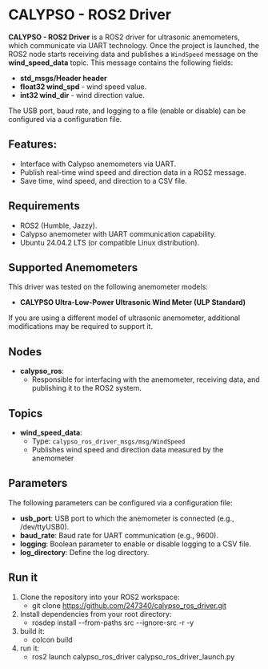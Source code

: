# CALYPSO - ROS2 Driver
**CALYPSO - ROS2 Driver** is a ROS2 driver for ultrasonic anemometers, which communicate via UART technology. 
Once the project is launched, the ROS2 node starts receiving data and publishes a `WindSpeed` message on the **wind_speed_data** topic. This message contains the following fields:
- **std_msgs/Header header**
- **float32 wind_spd** - wind speed value.
- **int32 wind_dir** - wind direction value.
  
The USB port, baud rate, and logging to a file (enable or disable) can be configured via a configuration file.
## Features:
- Interface with Calypso anemometers via UART.
- Publish real-time wind speed and direction data in a ROS2 message.
- Save time, wind speed, and direction to a CSV file.
## Requirements
- ROS2 (Humble, Jazzy).
- Calypso anemometer with UART communication capability.
- Ubuntu 24.04.2 LTS (or compatible Linux distribution).
## Supported Anemometers
This driver was tested on the following anemometer models:
- **CALYPSO Ultra-Low-Power Ultrasonic Wind Meter (ULP Standard)**
  
If you are using a different model of ultrasonic anemometer, additional modifications may be required to support it.
## Nodes
- **calypso_ros**: 
  - Responsible for interfacing with the anemometer, receiving data, and publishing it to the ROS2 system.
## Topics
- **wind_speed_data**:
  - Type: `calypso_ros_driver_msgs/msg/WindSpeed`
  - Publishes wind speed and direction data measured by the anemometer
## Parameters
The following parameters can be configured via a configuration file:
- **usb_port**: USB port to which the anemometer is connected (e.g., /dev/ttyUSB0).
- **baud_rate**: Baud rate for UART communication (e.g., 9600).
- **logging**: Boolean parameter to enable or disable logging to a CSV file.
- **log_directory**: Define the log directory.
## Run it
1. Clone the repository into your ROS2 workspace:  
   - git clone https://github.com/247340/calypso_ros_driver.git
3. Install dependencies from your root directory:
   - rosdep install --from-paths src --ignore-src -r -y
4. build it:
   - colcon build
5. run it:
   - ros2 launch calypso_ros_driver calypso_ros_driver_launch.py


   
   
